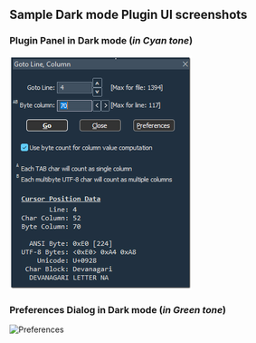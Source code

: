 ## Sample Dark mode Plugin UI screenshots

### Plugin Panel in Dark mode (_in Cyan tone_)
![GotoLineCol Panel](https://raw.githubusercontent.com/shriprem/Goto-Line-Col-NPP-Plugin/master/images/PanelBytePos_dm.png)

### Preferences Dialog in Dark mode (_in Green tone_)
![Preferences](https://raw.githubusercontent.com/shriprem/Goto-Line-Col-NPP-Plugin/master/images/Preferences_dm.png)

